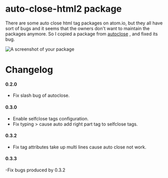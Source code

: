 # auto-close-html2 package

There are some auto close html tag packages on atom.io, but they all have sort of bugs and it seems that the owners don't want to maintain the packages anymore. So I copied a package from [autoclose](https://atom.io/packages/autoclose) , and fixed its bug.

![A screenshot of your package](https://raw.githubusercontent.com/yubaoquan/auto-close-html2/master/demolow.gif)


# Changelog

#### 0.2.0
- Fix slash bug of autoclose.

#### 0.3.0
- Enable selfclose tags configuration.
- Fix typing > cause auto add right part tag to selfclose tags.

#### 0.3.2
- Fix tag attributes take up multi lines cause auto close not work.

#### 0.3.3
-Fix bugs produced by 0.3.2

